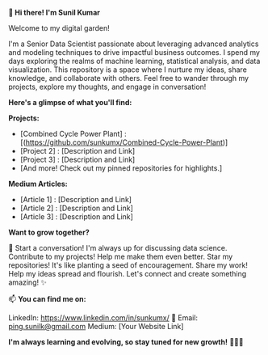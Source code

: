  **:wave: Hi there! I'm Sunil Kumar**

Welcome to my digital garden!

I'm a Senior Data Scientist passionate about leveraging advanced analytics and modeling techniques to drive impactful business outcomes. I spend my days exploring the realms of machine learning, statistical analysis, and data visualization. This repository is a space where I nurture my ideas, share knowledge, and collaborate with others. Feel free to wander through my projects, explore my thoughts, and engage in conversation!

**Here's a glimpse of what you'll find:**

**Projects:**

- [Combined Cycle Power Plant] : [(https://github.com/sunkumx/Combined-Cycle-Power-Plant)]
- [Project 2] : [Description and Link]
- [Project 3] : [Description and Link]
- [And more! Check out my pinned repositories for highlights.]

**Medium Articles:**

- [Article 1] : [Description and Link]
- [Article 2] : [Description and Link]
- [Article 3] : [Description and Link]

**Want to grow together?**

👯 Start a conversation! I'm always up for discussing data science.
Contribute to my projects! Help me make them even better.
Star my repositories! It's like planting a seed of encouragement.
Share my work! Help my ideas spread and flourish.
Let's connect and create something amazing! ✨

📫 **You can find me on:**

LinkedIn: https://www.linkedin.com/in/sunkumx/
:email: Email: ping.sunilk@gmail.com
Medium: [Your Website Link]


**I'm always learning and evolving, so stay tuned for new growth!** :rocket::rocket::rocket:
